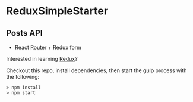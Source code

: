 # ReduxSimpleStarter
## Posts API
* React Router + Redux form

Interested in learning [Redux](https://www.udemy.com/react-redux/)?

Checkout this repo, install dependencies, then start the gulp process with the following:

```
> npm install
> npm start
```
